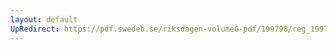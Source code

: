 ```yaml
---
layout: default
UpRedirect: https://pdf.swedeb.se/riksdagen-volumeG-pdf/199798/reg_199798/reg_199798_0466.pdf
---
```

